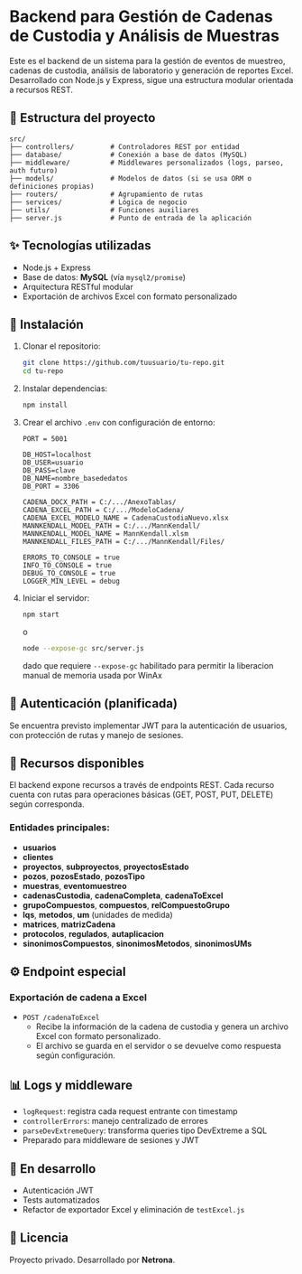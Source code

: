 # Backend para Gestión de Cadenas de Custodia y Análisis de Muestras

Este es el backend de un sistema para la gestión de eventos de muestreo, cadenas de custodia, análisis de laboratorio y generación de reportes Excel. Desarrollado con Node.js y Express, sigue una estructura modular orientada a recursos REST.

## 📁 Estructura del proyecto

```
src/
├── controllers/         # Controladores REST por entidad
├── database/            # Conexión a base de datos (MySQL)
├── middleware/          # Middlewares personalizados (logs, parseo, auth futuro)
├── models/              # Modelos de datos (si se usa ORM o definiciones propias)
├── routers/             # Agrupamiento de rutas
├── services/            # Lógica de negocio
├── utils/               # Funciones auxiliares
├── server.js            # Punto de entrada de la aplicación
```

## ✨ Tecnologías utilizadas

- Node.js + Express
- Base de datos: **MySQL** (vía `mysql2/promise`)
- Arquitectura RESTful modular
- Exportación de archivos Excel con formato personalizado

## 🚀 Instalación

1. Clonar el repositorio:

   ```bash
   git clone https://github.com/tuusuario/tu-repo.git
   cd tu-repo
   ```

2. Instalar dependencias:

   ```bash
   npm install
   ```

3. Crear el archivo `.env` con configuración de entorno:

   ```dotenv
   PORT = 5001

   DB_HOST=localhost
   DB_USER=usuario
   DB_PASS=clave
   DB_NAME=nombre_basededatos
   DB_PORT = 3306

   CADENA_DOCX_PATH = C:/.../AnexoTablas/
   CADENA_EXCEL_PATH = C:/.../ModeloCadena/
   CADENA_EXCEL_MODELO_NAME = CadenaCustodiaNuevo.xlsx
   MANNKENDALL_MODEL_PATH = C:/.../MannKendall/
   MANNKENDALL_MODEL_NAME = MannKendall.xlsm
   MANNKENDALL_FILES_PATH = C:/.../MannKendall/Files/

   ERRORS_TO_CONSOLE = true
   INFO_TO_CONSOLE = true
   DEBUG_TO_CONSOLE = true
   LOGGER_MIN_LEVEL = debug
   ```

4. Iniciar el servidor:
   ```bash
   npm start
   ```
   o
   ```bash
   node --expose-gc src/server.js
   ```
   dado que requiere `--expose-gc` habilitado para permitir la liberacion manual de memoria usada por WinAx

## 🔐 Autenticación (planificada)

Se encuentra previsto implementar JWT para la autenticación de usuarios, con protección de rutas y manejo de sesiones.

## 📂 Recursos disponibles

El backend expone recursos a través de endpoints REST. Cada recurso cuenta con rutas para operaciones básicas (GET, POST, PUT, DELETE) según corresponda.

### Entidades principales:

- **usuarios**
- **clientes**
- **proyectos**, **subproyectos**, **proyectosEstado**
- **pozos**, **pozosEstado**, **pozosTipo**
- **muestras**, **eventomuestreo**
- **cadenasCustodia**, **cadenaCompleta**, **cadenaToExcel**
- **grupoCompuestos**, **compuestos**, **relCompuestoGrupo**
- **lqs**, **metodos**, **um** (unidades de medida)
- **matrices**, **matrizCadena**
- **protocolos**, **regulados**, **autaplicacion**
- **sinonimosCompuestos**, **sinonimosMetodos**, **sinonimosUMs**

## ⚙️ Endpoint especial

### Exportación de cadena a Excel

- `POST /cadenaToExcel`
  - Recibe la información de la cadena de custodia y genera un archivo Excel con formato personalizado.
  - El archivo se guarda en el servidor o se devuelve como respuesta según configuración.

## 📊 Logs y middleware

- `logRequest`: registra cada request entrante con timestamp
- `controllerErrors`: manejo centralizado de errores
- `parseDevExtremeQuery`: transforma queries tipo DevExtreme a SQL
- Preparado para middleware de sesiones y JWT

## 🔧 En desarrollo

- Autenticación JWT
- Tests automatizados
- Refactor de exportador Excel y eliminación de `testExcel.js`

## 📅 Licencia

Proyecto privado. Desarrollado por **Netrona**.
